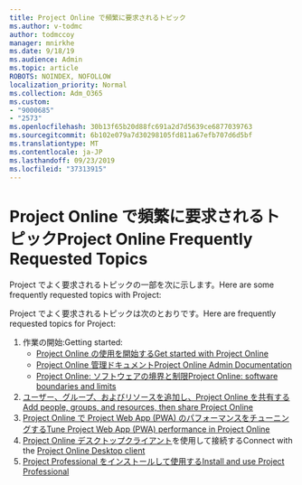```yaml
---
title: Project Online で頻繁に要求されるトピック
ms.author: v-todmc
author: todmccoy
manager: mnirkhe
ms.date: 9/18/19
ms.audience: Admin
ms.topic: article
ROBOTS: NOINDEX, NOFOLLOW
localization_priority: Normal
ms.collection: Adm_O365
ms.custom:
- "9000685"
- "2573"
ms.openlocfilehash: 30b13f65b20d88fc691a2d7d5639ce6877039763
ms.sourcegitcommit: 6b102e079a7d30298105fd811a67efb707d6d5bf
ms.translationtype: MT
ms.contentlocale: ja-JP
ms.lasthandoff: 09/23/2019
ms.locfileid: "37313915"
---
```

# <a name="project-online-frequently-requested-topics"></a><span data-ttu-id="b6db6-102">Project Online で頻繁に要求されるトピック</span><span class="sxs-lookup"><span data-stu-id="b6db6-102">Project Online Frequently Requested Topics</span></span>

<span data-ttu-id="b6db6-103">Project でよく要求されるトピックの一部を次に示します。</span><span class="sxs-lookup"><span data-stu-id="b6db6-103">Here are some frequently requested topics with Project:</span></span>

<span data-ttu-id="b6db6-104">Project でよく要求されるトピックは次のとおりです。</span><span class="sxs-lookup"><span data-stu-id="b6db6-104">Here are frequently requested topics for Project:</span></span>
1.  <span data-ttu-id="b6db6-105">作業の開始:</span><span class="sxs-lookup"><span data-stu-id="b6db6-105">Getting started:</span></span> 
    -   [<span data-ttu-id="b6db6-106">Project Online の使用を開始する</span><span class="sxs-lookup"><span data-stu-id="b6db6-106">Get started with Project Online</span></span>](https://docs.microsoft.comProjectOnline/get-started-with-project-online) 
    -   [<span data-ttu-id="b6db6-107">Project Online 管理ドキュメント</span><span class="sxs-lookup"><span data-stu-id="b6db6-107">Project Online Admin Documentation</span></span>](https://docs.microsoft.com/projectonline/project-online) 
    -   [<span data-ttu-id="b6db6-108">Project Online: ソフトウェアの境界と制限</span><span class="sxs-lookup"><span data-stu-id="b6db6-108">Project Online: software boundaries and limits</span></span>](https://docs.microsoft.com/ProjectOnline/project-online-software-boundaries-and-limits) 
2.  [<span data-ttu-id="b6db6-109">ユーザー、グループ、およびリソースを追加し、Project Online を共有する</span><span class="sxs-lookup"><span data-stu-id="b6db6-109">Add people, groups, and resources, then share Project Online</span></span>](https://docs.microsoft.com/projectonline/step-2-add-people-to-project-online) 
3.  [<span data-ttu-id="b6db6-110">Project Online で Project Web App (PWA) のパフォーマンスをチューニングする</span><span class="sxs-lookup"><span data-stu-id="b6db6-110">Tune Project Web App (PWA) performance in Project Online</span></span>](https://docs.microsoft.com/projectonline/tune-project-online-performance)
4.  <span data-ttu-id="b6db6-111">[Project Online デスクトップクライアント](https://docs.microsoft.com/projectonline/connect-to-project-online-with-the-project-online-desktop-client)を使用して接続する</span><span class="sxs-lookup"><span data-stu-id="b6db6-111">Connect with the [Project Online Desktop client](https://docs.microsoft.com/projectonline/connect-to-project-online-with-the-project-online-desktop-client)</span></span> 
5.  [<span data-ttu-id="b6db6-112">Project Professional をインストールして使用する</span><span class="sxs-lookup"><span data-stu-id="b6db6-112">Install and use Project Professional</span></span>](https://support.office.com/article/install-project-7059249b-d9fe-4d61-ab96-5c5bf435f281?ui=en-US&rs=en-US&ad=US) 
